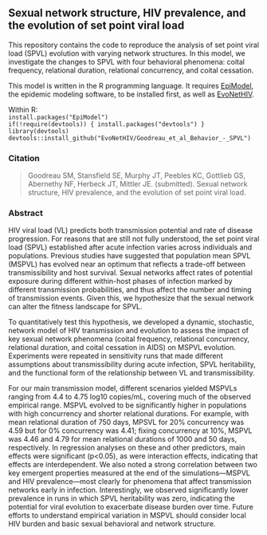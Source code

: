 ## Sexual network structure, HIV prevalence, and the evolution of set point viral load

This repository contains the code to reproduce the analysis of set point viral load (SPVL) evolution with varying network structures.  In this model, we investigate the changes to SPVL with four behavioral phenomena: coital frequency, relational duration, relational concurrency, and coital cessation.     

This model is written in the R programming language.  It requires [EpiModel](http://www.epimodel.org), the epidemic modeling software, to be installed first, as well as [EvoNetHIV](https://github.com/EvoNetHIV).      

Within R:  
`install.packages("EpiModel")`     
`if(!require(devtools)) { install.packages("devtools") }`     
`library(devtools)`         
`devtools::install_github("EvoNetHIV/Goodreau_et_al_Behavior_-_SPVL")`     

### Citation
> Goodreau SM, Stansfield SE, Murphy JT, Peebles KC, Gottlieb GS, Abernethy NF, Herbeck JT, Mittler JE. (submitted). Sexual network structure, HIV prevalence, and the evolution of set point viral load.     

### Abstract
HIV viral load (VL) predicts both transmission potential and rate of disease progression. For reasons that are still not fully understood, the set point viral load (SPVL) established after acute infection varies across individuals and populations. Previous studies have suggested that population mean SPVL (MSPVL) has evolved near an optimum that reflects a trade-off between transmissibility and host survival. Sexual networks affect rates of potential exposure during different within-host phases of infection marked by different transmission probabilities, and thus affect the number and timing of transmission events. Given this, we hypothesize that the sexual network can alter the fitness landscape for SPVL.     
      
To quantitatively test this hypothesis, we developed a dynamic, stochastic, network model of HIV transmission and evolution to assess the impact of key sexual network phenomena (coital frequency, relational concurrency, relational duration, and coital cessation in AIDS) on MSPVL evolution. Experiments were repeated in sensitivity runs that made different assumptions about transmissibility during acute infection, SPVL heritability, and the functional form of the relationship between VL and transmissibility.     
       
For our main transmission model, different scenarios yielded MSPVLs ranging from 4.4 to 4.75 log10 copies/mL, covering much of the observed empirical range. MSPVL evolved to be significantly higher in populations with high concurrency and shorter relational durations. For example, with mean relational duration of 750 days, MPSVL for 20% concurrency was 4.59 but for 0% concurrency was 4.41; fixing concurrency at 10%, MSPVL was 4.46 and 4.79 for mean relational durations of 1000 and 50 days, respectively. In regression analyses on these and other predictors, main effects were significant (p<0.05), as were interaction effects, indicating that effects are interdependent. We also noted a strong correlation between two key emergent properties measured at the end of the simulations—MSPVL and HIV prevalence—most clearly for phenomena that affect transmission networks early in infection. Interestingly, we observed significantly lower prevalence in runs in which SPVL heritability was zero, indicating the potential for viral evolution to exacerbate disease burden over time. Future efforts to understand empirical variation in MSPVL should consider local HIV burden and basic sexual behavioral and network structure.    
